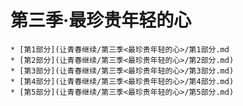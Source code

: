 # 第三季·最珍贵年轻的心
    * [第1部分](让青春继续/第三季<最珍贵年轻的心>/第1部分.md
    * [第2部分](让青春继续/第三季<最珍贵年轻的心>/第2部分.md)
	* [第3部分](让青春继续/第三季<最珍贵年轻的心>/第3部分.md)
	* [第4部分](让青春继续/第三季<最珍贵年轻的心>/第4部分.md)
	* [第5部分](让青春继续/第三季<最珍贵年轻的心>/第5部分.md)